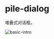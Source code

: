 # pile-dialog

堆叠式对话框。

![basic-intro](https://github.com/Moonshell/pile-dialog/raw/master/images-folder/basic-intro.png)
